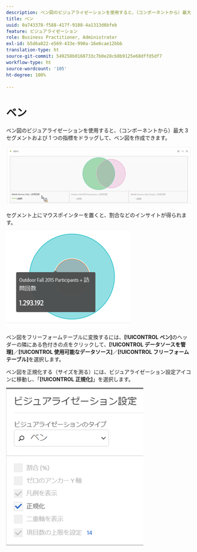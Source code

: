 ```yaml
---
description: ベン図のビジュアライゼーションを使用すると、（コンポーネントから）最大 3 セグメントおよび 1 つの指標をドラッグして、ベン図を作成できます。
title: ベン
uuid: 0a743378-f588-417f-9108-4a1313d6bfeb
feature: ビジュアライゼーション
role: Business Practitioner, Administrator
exl-id: b5d6a822-e569-433e-990a-16e6cae12bbb
translation-type: ht
source-git-commit: 549258b0168733c7b0e28cb8b9125e68dffd5df7
workflow-type: ht
source-wordcount: '105'
ht-degree: 100%

---
```


# ベン

ベン図のビジュアライゼーションを使用すると、（コンポーネントから）最大 3 セグメントおよび 1 つの指標をドラッグして、ベン図を作成できます。

![](assets/venn.png)

セグメント上にマウスポインターを置くと、割合などのインサイトが得られます。

![](assets/venn_hover.png)

ベン図をフリーフォームテーブルに変換するには、**[!UICONTROL ベン]**&#x200B;のヘッダーの隣にある色付きの点をクリックして、**[!UICONTROL データソースを管理]**／**[!UICONTROL 使用可能なデータソース]**／**[!UICONTROL フリーフォームテーブル]**&#x200B;を選択します。

ベン図を正規化する（サイズを測る）には、ビジュアライゼーション設定アイコンに移動し、「**[!UICONTROL 正規化]**」を選択します。

![](assets/normalization.png)
